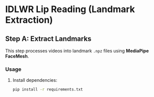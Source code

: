 # IDLWR Lip Reading (Landmark Extraction)

## Step A: Extract Landmarks
This step processes videos into landmark `.npz` files using **MediaPipe FaceMesh**.

### Usage
1. Install dependencies:
   ```bash
   pip install -r requirements.txt

